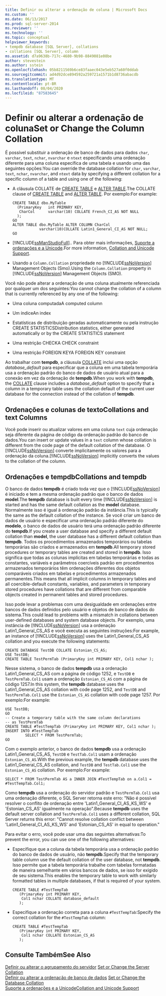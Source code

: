 ```yaml
---
title: Definir ou alterar a ordenação de coluna | Microsoft Docs
ms.custom: ''
ms.date: 06/13/2017
ms.prod: sql-server-2014
ms.reviewer: ''
ms.technology: ''
ms.topic: conceptual
helpviewer_keywords:
- tempdb database [SQL Server], collations
- collations [SQL Server], column
ms.assetid: d7a9638b-717c-4680-9b98-8849081e08be
author: stevestein
ms.author: sstein
ms.openlocfilehash: 05b8211569b6ce83faaec043e5eb527a60f0ddab
ms.sourcegitcommit: ad4d92dce894592a259721a1571b1d8736abacdb
ms.translationtype: MT
ms.contentlocale: pt-BR
ms.lasthandoff: 08/04/2020
ms.locfileid: "87583645"
---
```

# <a name="set-or-change-the-column-collation"></a><span data-ttu-id="26b44-102">Definir ou alterar a ordenação de coluna</span><span class="sxs-lookup"><span data-stu-id="26b44-102">Set or Change the Column Collation</span></span>
  <span data-ttu-id="26b44-103">É possível substituir a ordenação de banco de dados para dados `char`, `varchar`, `text`, `nchar`, `nvarchar` e `ntext` especificando uma ordenação diferente para uma coluna específica de uma tabela e usando uma das seguintes opções:</span><span class="sxs-lookup"><span data-stu-id="26b44-103">You can override the database collation for `char`, `varchar`, `text`, `nchar`, `nvarchar`, and `ntext` data by specifying a different collation for a specific column of a table and using one of the following:</span></span>  
  
-   <span data-ttu-id="26b44-104">A cláusula COLLATE de [CREATE TABLE](/sql/t-sql/statements/create-table-transact-sql) e [ALTER TABLE](/sql/t-sql/statements/alter-table-transact-sql).</span><span class="sxs-lookup"><span data-stu-id="26b44-104">The COLLATE clause of [CREATE TABLE](/sql/t-sql/statements/create-table-transact-sql) and [ALTER TABLE](/sql/t-sql/statements/alter-table-transact-sql).</span></span> <span data-ttu-id="26b44-105">Por exemplo:</span><span class="sxs-lookup"><span data-stu-id="26b44-105">For example:</span></span>  
  
    ```  
    CREATE TABLE dbo.MyTable  
      (PrimaryKey   int PRIMARY KEY,  
       CharCol      varchar(10) COLLATE French_CI_AS NOT NULL  
      );  
    GO  
    ALTER TABLE dbo.MyTable ALTER COLUMN CharCol  
                varchar(10)COLLATE Latin1_General_CI_AS NOT NULL;  
    GO  
    ```  
  
-   [!INCLUDE[ssManStudioFull](../../includes/ssmanstudiofull-md.md)]<span data-ttu-id="26b44-106">.</span><span class="sxs-lookup"><span data-stu-id="26b44-106">.</span></span> <span data-ttu-id="26b44-107">Para obter mais informações, [Suporte a ordenações e a Unicode](collation-and-unicode-support.md).</span><span class="sxs-lookup"><span data-stu-id="26b44-107">For more information, [Collation and Unicode Support](collation-and-unicode-support.md).</span></span>  
  
-   <span data-ttu-id="26b44-108">Usando a `Column.Collation` propriedade no [!INCLUDE[ssNoVersion](../../includes/ssnoversion-md.md)] Management Objects (Smo).</span><span class="sxs-lookup"><span data-stu-id="26b44-108">Using the `Column.Collation` property in [!INCLUDE[ssNoVersion](../../includes/ssnoversion-md.md)] Management Objects (SMO).</span></span>  
  
 <span data-ttu-id="26b44-109">Você não pode alterar a ordenação de uma coluna atualmente referenciada por qualquer um dos seguintes:</span><span class="sxs-lookup"><span data-stu-id="26b44-109">You cannot change the collation of a column that is currently referenced by any one of the following:</span></span>  
  
-   <span data-ttu-id="26b44-110">Uma coluna computada</span><span class="sxs-lookup"><span data-stu-id="26b44-110">A computed column</span></span>  
  
-   <span data-ttu-id="26b44-111">Um índice</span><span class="sxs-lookup"><span data-stu-id="26b44-111">An index</span></span>  
  
-   <span data-ttu-id="26b44-112">Estatísticas de distribuição geradas automaticamente ou pela instrução CREATE STATISTICS</span><span class="sxs-lookup"><span data-stu-id="26b44-112">Distribution statistics, either generated automatically or by the CREATE STATISTICS statement</span></span>  
  
-   <span data-ttu-id="26b44-113">Uma restrição CHECK</span><span class="sxs-lookup"><span data-stu-id="26b44-113">A CHECK constraint</span></span>  
  
-   <span data-ttu-id="26b44-114">Uma restrição FOREIGN KEY</span><span class="sxs-lookup"><span data-stu-id="26b44-114">A FOREIGN KEY constraint</span></span>  
  
 <span data-ttu-id="26b44-115">Ao trabalhar com **tempdb**, a cláusula [COLLATE](/sql/t-sql/statements/collations) inclui uma opção *database_default* para especificar que a coluna em uma tabela temporária usa a ordenação padrão do banco de dados de usuário atual para a conexão em vez da ordenação de **tempdb**.</span><span class="sxs-lookup"><span data-stu-id="26b44-115">When you work with **tempdb**, the [COLLATE](/sql/t-sql/statements/collations) clause includes a *database_default* option to specify that a column in a temporary table uses the collation default of the current user database for the connection instead of the collation of **tempdb**.</span></span>  
  
## <a name="collations-and-text-columns"></a><span data-ttu-id="26b44-116">Ordenações e colunas de texto</span><span class="sxs-lookup"><span data-stu-id="26b44-116">Collations and text Columns</span></span>  
 <span data-ttu-id="26b44-117">Você pode inserir ou atualizar valores em uma coluna `text` cuja ordenação seja diferente da página de código da ordenação padrão do banco de dados.</span><span class="sxs-lookup"><span data-stu-id="26b44-117">You can insert or update values in a `text` column whose collation is different from the code page of the default collation of the database.</span></span> <span data-ttu-id="26b44-118">O [!INCLUDE[ssNoVersion](../../includes/ssnoversion-md.md)] converte implicitamente os valores para a ordenação da coluna.</span><span class="sxs-lookup"><span data-stu-id="26b44-118">[!INCLUDE[ssNoVersion](../../includes/ssnoversion-md.md)] implicitly converts the values to the collation of the column.</span></span>  
  
## <a name="collations-and-tempdb"></a><span data-ttu-id="26b44-119">Ordenações e tempdb</span><span class="sxs-lookup"><span data-stu-id="26b44-119">Collations and tempdb</span></span>  
 <span data-ttu-id="26b44-120">O banco de dados **tempdb** é criado toda vez que o [!INCLUDE[ssNoVersion](../../includes/ssnoversion-md.md)] é iniciado e tem a mesma ordenação padrão que o banco de dados **model**.</span><span class="sxs-lookup"><span data-stu-id="26b44-120">The **tempdb** database is built every time [!INCLUDE[ssNoVersion](../../includes/ssnoversion-md.md)] is started and has the same default collation as the **model** database.</span></span> <span data-ttu-id="26b44-121">Normalmente isso é igual à ordenação padrão da instância.</span><span class="sxs-lookup"><span data-stu-id="26b44-121">This is typically the same as the default collation of the instance.</span></span> <span data-ttu-id="26b44-122">Se você criar um banco de dados de usuário e especificar uma ordenação padrão diferente do **modelo**, o banco de dados de usuário terá uma ordenação padrão diferente do **tempdb**.</span><span class="sxs-lookup"><span data-stu-id="26b44-122">If you create a user database and specify a different default collation than **model**, the user database has a different default collation than **tempdb**.</span></span> <span data-ttu-id="26b44-123">Todos os procedimentos armazenados temporários ou tabelas temporárias são criados e armazenados em **tempdb**.</span><span class="sxs-lookup"><span data-stu-id="26b44-123">All temporary stored procedures or temporary tables are created and stored in **tempdb**.</span></span> <span data-ttu-id="26b44-124">Isso significa que todas as colunas implícitas em tabelas temporárias e todas as constantes, variáveis e parâmetros coercíveis padrão em procedimentos armazenados temporários têm ordenações diferentes dos objetos comparáveis criados em tabelas e procedimentos armazenados permanentes.</span><span class="sxs-lookup"><span data-stu-id="26b44-124">This means that all implicit columns in temporary tables and all coercible-default constants, variables, and parameters in temporary stored procedures have collations that are different from comparable objects created in permanent tables and stored procedures.</span></span>  
  
 <span data-ttu-id="26b44-125">Isso pode levar a problemas com uma desigualdade em ordenações entre bancos de dados definidos pelo usuário e objetos de banco de dados do sistema.</span><span class="sxs-lookup"><span data-stu-id="26b44-125">This could lead to problems with a mismatch in collations between user-defined databases and system database objects.</span></span> <span data-ttu-id="26b44-126">Por exemplo, uma instância de [!INCLUDE[ssNoVersion](../../includes/ssnoversion-md.md)] usa a ordenação Latin1_General_CS_AS e você executa as seguintes instruções:</span><span class="sxs-lookup"><span data-stu-id="26b44-126">For example, an instance of [!INCLUDE[ssNoVersion](../../includes/ssnoversion-md.md)] uses the Latin1_General_CS_AS collation and you execute the following statements:</span></span>  
  
```  
CREATE DATABASE TestDB COLLATE Estonian_CS_AS;  
USE TestDB;  
CREATE TABLE TestPermTab (PrimaryKey int PRIMARY KEY, Col1 nchar );  
```  
  
 <span data-ttu-id="26b44-127">Nesse sistema, o banco de dados **tempdb** usa a ordenação Latin1_General_CS_AS com a página de código 1252, e `TestDB` e `TestPermTab.Col1` usam a ordenação `Estonian_CS_AS` com a página de código 1257.</span><span class="sxs-lookup"><span data-stu-id="26b44-127">In this system, the **tempdb** database uses the Latin1_General_CS_AS collation with code page 1252, and `TestDB` and `TestPermTab.Col1` use the `Estonian_CS_AS` collation with code page 1257.</span></span> <span data-ttu-id="26b44-128">Por exemplo:</span><span class="sxs-lookup"><span data-stu-id="26b44-128">For example:</span></span>  
  
```  
USE TestDB;  
GO  
-- Create a temporary table with the same column declarations  
-- as TestPermTab  
CREATE TABLE #TestTempTab (PrimaryKey int PRIMARY KEY, Col1 nchar );  
INSERT INTO #TestTempTab  
         SELECT * FROM TestPermTab;  
GO  
```  
  
 <span data-ttu-id="26b44-129">Com o exemplo anterior, o banco de dados **tempdb** usa a ordenação Latin1_General_CS_AS, `TestDB` e `TestTab.Col1` usam a ordenação `Estonian_CS_AS`.</span><span class="sxs-lookup"><span data-stu-id="26b44-129">With the previous example, the **tempdb** database uses the Latin1_General_CS_AS collation, and `TestDB` and `TestTab.Col1` use the `Estonian_CS_AS` collation.</span></span> <span data-ttu-id="26b44-130">Por exemplo:</span><span class="sxs-lookup"><span data-stu-id="26b44-130">For example:</span></span>  
  
```  
SELECT * FROM TestPermTab AS a INNER JOIN #TestTempTab on a.Col1 = #TestTempTab.Col1;  
```  
  
 <span data-ttu-id="26b44-131">Como **tempdb** usa a ordenação do servidor padrão e `TestPermTab.Col1` usa uma ordenação diferente, o SQL Server retorna este erro: "Não é possível resolver o conflito de ordenação entre 'Latin1_General_CI_AS_KS_WS' e 'Estonian_CS_AS' igualmente na operação".</span><span class="sxs-lookup"><span data-stu-id="26b44-131">Because **tempdb** uses the default server collation and `TestPermTab.Col1` uses a different collation, SQL Server returns this error: "Cannot resolve collation conflict between 'Latin1_General_CI_AS_KS_WS' and 'Estonian_CS_AS' in equal to operation."</span></span>  
  
 <span data-ttu-id="26b44-132">Para evitar o erro, você pode usar uma das seguintes alternativas:</span><span class="sxs-lookup"><span data-stu-id="26b44-132">To prevent the error, you can use one of the following alternatives:</span></span>  
  
-   <span data-ttu-id="26b44-133">Especifique que a coluna da tabela temporária usa a ordenação padrão do banco de dados de usuário, não **tempdb**.</span><span class="sxs-lookup"><span data-stu-id="26b44-133">Specify that the temporary table column use the default collation of the user database, not **tempdb**.</span></span> <span data-ttu-id="26b44-134">Isso permite que a tabela temporária trabalhe com tabelas formatadas de maneira semelhante em vários bancos de dados, se isso for exigido de seu sistema.</span><span class="sxs-lookup"><span data-stu-id="26b44-134">This enables the temporary table to work with similarly formatted tables in multiple databases, if that is required of your system.</span></span>  
  
    ```  
    CREATE TABLE #TestTempTab  
       (PrimaryKey int PRIMARY KEY,  
        Col1 nchar COLLATE database_default  
       );  
    ```  
  
-   <span data-ttu-id="26b44-135">Especifique a ordenação correta para a coluna `#TestTempTab`:</span><span class="sxs-lookup"><span data-stu-id="26b44-135">Specify the correct collation for the `#TestTempTab` column:</span></span>  
  
    ```  
    CREATE TABLE #TestTempTab  
       (PrimaryKey int PRIMARY KEY,  
        Col1 nchar COLLATE Estonian_CS_AS  
       );  
    ```  
  
## <a name="see-also"></a><span data-ttu-id="26b44-136">Consulte Também</span><span class="sxs-lookup"><span data-stu-id="26b44-136">See Also</span></span>  
 <span data-ttu-id="26b44-137">[Definir ou alterar o agrupamento do servidor](set-or-change-the-server-collation.md) </span><span class="sxs-lookup"><span data-stu-id="26b44-137">[Set or Change the Server Collation](set-or-change-the-server-collation.md) </span></span>  
 <span data-ttu-id="26b44-138">[Definir ou alterar a ordenação de banco de dados](set-or-change-the-database-collation.md) </span><span class="sxs-lookup"><span data-stu-id="26b44-138">[Set or Change the Database Collation](set-or-change-the-database-collation.md) </span></span>  
 [<span data-ttu-id="26b44-139">Suporte a ordenações e a Unicode</span><span class="sxs-lookup"><span data-stu-id="26b44-139">Collation and Unicode Support</span></span>](collation-and-unicode-support.md)  
  
  
